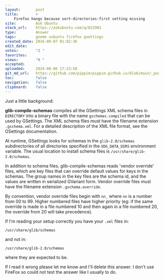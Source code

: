 ```yaml
---
layout:       post
title:        >
    Firefox hangs because sort-directories-first setting missing
site:         Ask Ubuntu
stack_url:    https://askubuntu.com/q/821901
type:         Answer
tags:         gnome xubuntu firefox gsettings
created_date: 2016-09-07 01:02:36
edit_date:    
votes:        "2 "
favorites:    
views:        "0 "
accepted:     
uploaded:     2024-08-06 17:23:58
git_md_url:   https://github.com/pippim/pippim.github.io/blob/main/_posts/2016/2016-09-07-Firefox-hangs-because-sort-directories-first-setting-missing.md
toc:          false
navigation:   false
clipboard:    false
---
```


Just a little background:

**glib-compile-schemas** compiles all the GSettings XML schema files in `DIRECTORY` into a binary file with the name `gschemas.compiled` that can be used by GSettings. The XML schema files must have the filename extension `.gschema.xml`. For a detailed description of the XML file format, see the GSettings documentation.

At runtime, GSettings looks for schemas in the `glib-2.0/schemas` subdirectories of all directories specified in the `XDG_DATA_DIRS` environment variable. The usual location to install schema files is `/usr/share/glib-2.0/schemas`.

In addition to schema files, glib-compile-schemas reads 'vendor override' files, which are key files that can override default values for keys in the schemas. The group names in the key files are the schema id, and the values are written in serialized GVariant form. Vendor override files must have the filename extension `.gschema.override`.

By convention, vendor override files begin with `nn_` where `nn` is a number from 00 to 99. Higher numbered files have higher priority (eg: if the same override is made in a file numbered 10 and then again in a file numbered 20, the override from 20 will take precedence).

If I'm reading your setup correctly you have your `.xml` files in:

``` 
/usr/share/glib/schemas
```

and not in:

``` 
/usr/share/glib-2.0/schemas
```

where they are expected to be.

If I read it wrong please let me know and I'll delete this answer.  I don't use FireFox so could not test the answer like I usually to do.

